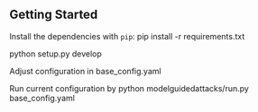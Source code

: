 ## Getting Started

Install the dependencies with `pip`:
pip install -r requirements.txt 

python setup.py develop

Adjust configuration in base_config.yaml

Run current configuration by
python modelguidedattacks/run.py base_config.yaml